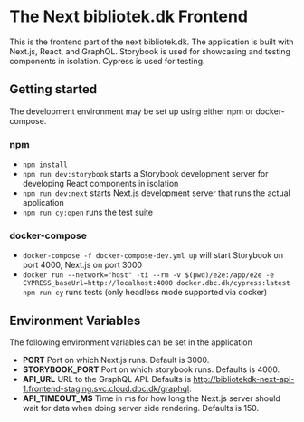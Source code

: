 # The Next bibliotek.dk Frontend

This is the frontend part of the next bibliotek.dk. 
The application is built with Next.js, React, and GraphQL. Storybook is used for showcasing and testing components in isolation. Cypress is used for testing.

## Getting started
The development environment may be set up using either npm or docker-compose. 

### npm
 - `npm install`
 - `npm run dev:storybook` starts a Storybook development server for developing React components in isolation
 - `npm run dev:next` starts Next.js development server that runs the actual application
 - `npm run cy:open` runs the test suite 

### docker-compose

 - `docker-compose -f docker-compose-dev.yml up` will start Storybook on port 4000, Next.js on port 3000
 - `docker run --network="host" -ti --rm -v $(pwd)/e2e:/app/e2e -e CYPRESS_baseUrl=http://localhost:4000 docker.dbc.dk/cypress:latest npm run cy` runs tests (only headless mode supported via docker)

## Environment Variables
The following environment variables can be set in the application
- **PORT**
Port on which Next.js runs. Default is 3000.
- **STORYBOOK_PORT**
Port on which storybook runs. Defaults is 4000.
- **API_URL**
URL to the GraphQL API. Defaults is http://bibliotekdk-next-api-1.frontend-staging.svc.cloud.dbc.dk/graphql.
- **API_TIMEOUT_MS**
Time in ms for how long the Next.js server should wait for data when doing server side rendering. Defaults is 150.



